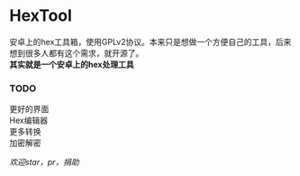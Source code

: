 # HexTool
安卓上的hex工具箱，使用GPLv2协议。本来只是想做一个方便自己的工具，后来想到很多人都有这个需求，就开源了。  
**其实就是一个安卓上的hex处理工具**
### TODO
更好的界面  
Hex编辑器  
更多转换  
加密解密  
  
_欢迎star，pr，捐助_